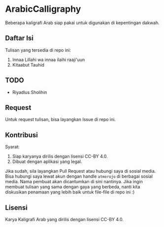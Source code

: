 # ArabicCalligraphy
Beberapa kaligrafi Arab siap pakai untuk digunakan di kepentingan dakwah.

## Daftar Isi
Tulisan yang tersedia di repo ini:
1. Innaa Lillahi wa innaa ilaihi raaji'uun
2. Kitaabut Tauhid

## TODO
- Riyadlus Sholihin

## Request
Untuk request tulisan, bisa layangkan Issue di repo ini.

## Kontribusi
Syarat:
1. Siap karyanya dirilis dengan lisensi CC-BY 4.0.
2. Dibuat dengan aplikasi yang legal.

Jika sudah, sila layangkan Pull Request atau hubungi saya di sosial media. Bisa hubungi saya lewat akun dengan handle `atmorojo` di berbagai sosial media. Nama pembuat akan dicantumkan di sini nantinya. Jika ingin membuat tulisan yang sama dengan gaya yang berbeda, nanti kita diskusikan penamaan yang lebih baik untuk file-file di repo ini :)

## Lisensi
Karya Kaligrafi Arab yang dirilis dengan lisensi CC-BY 4.0.
